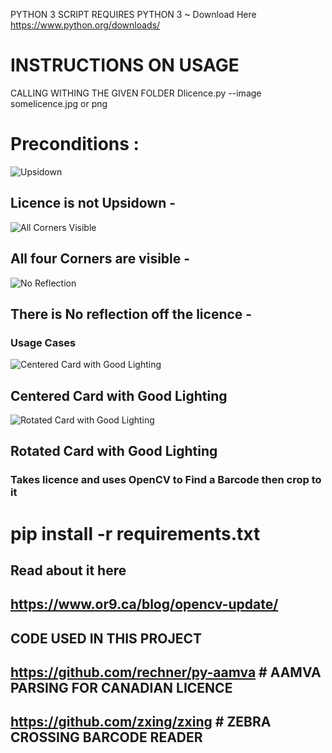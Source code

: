 
PYTHON 3 SCRIPT REQUIRES PYTHON 3 
~ Download Here https://www.python.org/downloads/ 

# INSTRUCTIONS ON USAGE
CALLING WITHING THE GIVEN FOLDER 
Dlicence.py --image somelicence.jpg or png













# Preconditions :
![Upsidown](http://or9.ca/images/IncorrectCard2.png)
## Licence is not Upsidown -
![All Corners Visible](http://or9.ca/images/IncorrectCard1.jpg?raw=true)
## All four Corners are visible - 
![No Reflection](http://or9.ca/images/IncorrectCard3.jpg?raw=true)
## There is No reflection off the licence -

### Usage Cases
![Centered Card with Good Lighting](http://or9.ca/images/CorrectCard.jpg?raw=true)
## Centered Card with Good Lighting
![Rotated Card with Good Lighting](http://or9.ca/images/CorrectCard2.jpg?raw=true)
## Rotated Card with Good Lighting



### Takes licence and uses OpenCV to Find a Barcode then crop to it

# pip install -r requirements.txt 

## Read about it here 

## https://www.or9.ca/blog/opencv-update/


## CODE USED IN THIS PROJECT
## https://github.com/rechner/py-aamva # AAMVA PARSING FOR CANADIAN LICENCE

## https://github.com/zxing/zxing  # ZEBRA CROSSING BARCODE READER
